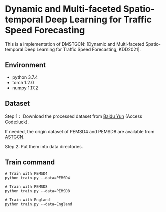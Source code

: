 # Dynamic and Multi-faceted Spatio-temporal Deep Learning for Traffic Speed Forecasting
This is a implementation of DMSTGCN: [Dynamic and Multi-faceted Spatio-temporal Deep Learning for Traffic Speed Forecasting, KDD2021].
## Environment
- python 3.7.4
- torch 1.2.0
- numpy 1.17.2
## Dataset
Step 1： Download the processed dataset from [Baidu Yun](https://pan.baidu.com/s/1UpvcgaGp2D-ff80pX65cJA) (Access Code:luck).

If needed, the origin dataset of PEMSD4 and PEMSD8 are available from [ASTGCN](https://github.com/Davidham3/ASTGCN).

Step 2: Put them into data directories.
## Train command
    # Train with PEMSD4
    python train.py --data=PEMSD4
    
    # Train with PEMSD8
    python train.py --data=PEMSD8
    
    # Train with England
    python train.py --data=England